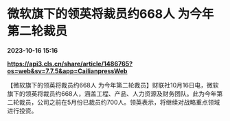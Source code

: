 # 微软旗下的领英将裁员约668人 为今年第二轮裁员

**2023-10-16 15:16**

**https://api3.cls.cn/share/article/1486765?os=web&sv=7.7.5&app=CailianpressWeb**

【微软旗下的领英将裁员约668人 为今年第二轮裁员】财联社10月16日电，微软旗下的领英将裁员约668人，涵盖工程、产品、人力资源及财务团队。此为今年第二轮裁员，公司之前在5月份已裁员约700人。领英表示，将继续对战略重点领域进行投资。